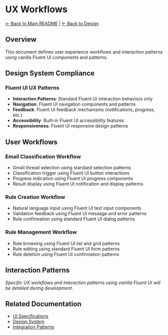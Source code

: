 # UX Workflows

[← Back to Main README](../../README.md) | [← Back to Design](ui-specifications.md)

## Overview

This document defines user experience workflows and interaction patterns using vanilla Fluent UI components and patterns.

## Design System Compliance

### Fluent UI UX Patterns
- **Interaction Patterns**: Standard Fluent UI interaction behaviors only
- **Navigation**: Fluent UI navigation components and patterns
- **Feedback**: Fluent UI feedback mechanisms (notifications, progress, etc.)
- **Accessibility**: Built-in Fluent UI accessibility features
- **Responsiveness**: Fluent UI responsive design patterns

## User Workflows

### Email Classification Workflow
- Gmail thread selection using standard selection patterns
- Classification trigger using Fluent UI button interactions
- Progress indication using Fluent UI progress components
- Result display using Fluent UI notification and display patterns

### Rule Creation Workflow
- Natural language input using Fluent UI text input components
- Validation feedback using Fluent UI message and error patterns
- Rule confirmation using standard Fluent UI dialog patterns

### Rule Management Workflow
- Rule browsing using Fluent UI list and grid patterns
- Rule editing using standard Fluent UI form patterns
- Rule deletion using Fluent UI confirmation patterns

## Interaction Patterns

*Specific UX workflows and interaction patterns using vanilla Fluent UI will be detailed during development.*

## Related Documentation

- [UI Specifications](ui-specifications.md)
- [Design System](design-system.md)
- [Integration Patterns](../architecture/integration-patterns.md)